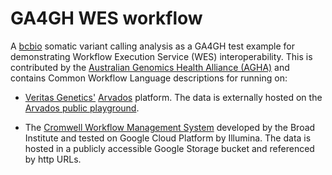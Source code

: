 # GA4GH WES workflow

A [bcbio](https://bcbio-nextgen.readthedocs.io/) somatic variant calling analysis
as a GA4GH test example for demonstrating Workflow Execution Service (WES) interoperability.
This is contributed by the 
[Australian Genomics Health Alliance (AGHA)](https://www.australiangenomics.org.au/)
and contains Common Workflow Language descriptions for running on:

- [Veritas Genetics'](https://www.veritasgenetics.com/) [Arvados](https://arvados.org/) platform.
  The data is externally hosted on the [Arvados public playground](https://playground.arvados.org/).

- The [Cromwell Workflow Management System](https://cromwell.readthedocs.io/en/stable/) developed
  by the Broad Institute and tested on Google Cloud Platform by Illumina. The data is hosted
  in a publicly accessible Google Storage bucket and referenced by http URLs.
